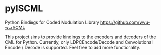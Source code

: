 # pyISCML
Python Bindings for Coded Modulation Library https://github.com/wvu-wcrl/CML

This project aims to provide bindings to the encoders and decoders of
the CML for Python. Currently, only LDPCEncode/Decode and
Convolutional Encode / Decode is supported. Feel free to add more
functionality.
